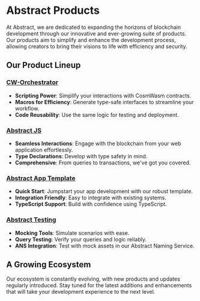 # Abstract Products

At Abstract, we are dedicated to expanding the horizons of blockchain development through our innovative and
ever-growing suite of products. Our products aim to simplify and enhance the development process, allowing creators to
bring their visions to life with efficiency and security.

## Our Product Lineup

### [CW-Orchestrator](1_cw_orchestrator.md)

- **Scripting Power**: Simplify your interactions with CosmWasm contracts.
- **Macros for Efficiency**: Generate type-safe interfaces to streamline your workflow.
- **Code Reusability**: Use the same logic for testing and deployment.

### [Abstract JS](4_abstract_js.md)

- **Seamless Interactions**: Engage with the blockchain from your web application effortlessly.
- **Type Declarations**: Develop with type safety in mind.
- **Comprehensive**: From queries to transactions, we've got you covered.


### [Abstract App Template](2_abstract_app_template.md)

- **Quick Start**: Jumpstart your app development with our robust template.
- **Integration Friendly**: Easy to integrate with existing systems.
- **TypeScript Support**: Build with confidence using TypeScript.

### [Abstract Testing](3_abstract_testing.md)

- **Mocking Tools**: Simulate scenarios with ease.
- **Query Testing**: Verify your queries and logic reliably.
- **ANS Integration**: Test with mock assets in our Abstract Naming Service.

## A Growing Ecosystem

Our ecosystem is constantly evolving, with new products and updates regularly introduced. Stay tuned for the latest
additions and enhancements that will take your development experience to the next level.

